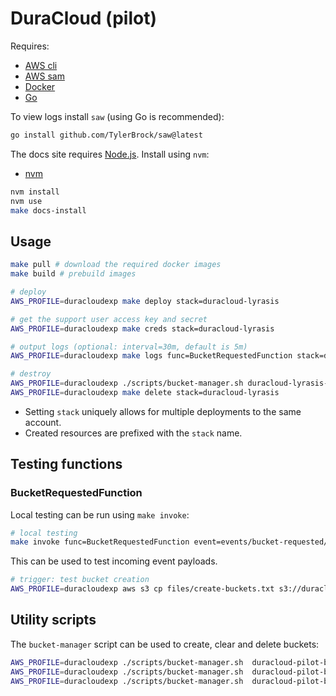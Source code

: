 # DuraCloud (pilot)

Requires:

- [AWS cli](https://docs.aws.amazon.com/cli/latest/userguide/getting-started-install.html)
- [AWS sam](https://docs.aws.amazon.com/serverless-application-model/latest/developerguide/install-sam-cli.html)
- [Docker](https://docs.docker.com/engine/install/)
- [Go](https://go.dev/doc/install)

To view logs install `saw` (using Go is recommended):

```bash
go install github.com/TylerBrock/saw@latest
```

The docs site requires [Node.js](https://nodejs.org/en). Install using `nvm`:

- [nvm](https://github.com/nvm-sh/nvm)

```bash
nvm install
nvm use
make docs-install
```

## Usage

```bash
make pull # download the required docker images
make build # prebuild images

# deploy
AWS_PROFILE=duracloudexp make deploy stack=duracloud-lyrasis

# get the support user access key and secret
AWS_PROFILE=duracloudexp make creds stack=duracloud-lyrasis

# output logs (optional: interval=30m, default is 5m)
AWS_PROFILE=duracloudexp make logs func=BucketRequestedFunction stack=duracloud-lyrasis

# destroy
AWS_PROFILE=duracloudexp ./scripts/bucket-manager.sh duracloud-lyrasis-bucket-requested empty
AWS_PROFILE=duracloudexp make delete stack=duracloud-lyrasis
```

- Setting `stack` uniquely allows for multiple deployments to the same account.
- Created resources are prefixed with the `stack` name.

## Testing functions

### BucketRequestedFunction

Local testing can be run using `make invoke`:

```bash
# local testing
make invoke func=BucketRequestedFunction event=events/bucket-requested/event.json
```

This can be used to test incoming event payloads.

```bash
# trigger: test bucket creation
AWS_PROFILE=duracloudexp aws s3 cp files/create-buckets.txt s3://duracloud-lyrasis-bucket-requested/
```

## Utility scripts

The `bucket-manager` script can be used to create, clear and delete buckets:

```bash
AWS_PROFILE=duracloudexp ./scripts/bucket-manager.sh  duracloud-pilot-bucket1 create
AWS_PROFILE=duracloudexp ./scripts/bucket-manager.sh  duracloud-pilot-bucket1 empty
AWS_PROFILE=duracloudexp ./scripts/bucket-manager.sh  duracloud-pilot-bucket1 delete
```
